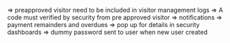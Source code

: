 => preapproved visitor need to be included in visitor management logs
=> A code must verified by security from pre approved visitor
=> notifications
=> payment remainders and overdues
=> pop up for details in security dashboards
=> dummy password sent to user when new user created

